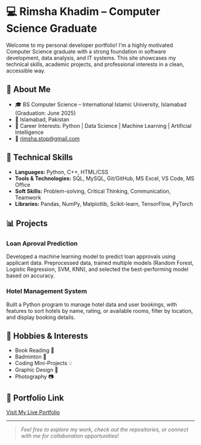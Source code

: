 # 💻 Rimsha Khadim – Computer Science Graduate

Welcome to my personal developer portfolio! I'm a highly motivated Computer Science graduate with a strong foundation in software development, data analysis, and IT systems. This site showcases my technical skills, academic projects, and professional interests in a clean, accessible way.

## 📌 About Me

- 🎓 BS Computer Science – International Islamic University, Islamabad (Graduation: June 2025)
- 📍 Islamabad, Pakistan
- 💼 Career Interests: Python | Data Science | Machine Learning | Artificial Intelligence
- 📧 rimsha.stop@gmail.com

## 🚀 Technical Skills

- **Languages:** Python, C++, HTML/CSS  
- **Tools & Technologies:** SQL, MySQL, Git/GitHub, MS Excel, VS Code, MS Office
- **Soft Skills:** Problem-solving, Critical Thinking, Communication, Teamwork
- **Libraries:** Pandas, NumPy, Matplotlib, Scikit-learn, TensorFlow, PyTorch

## 📊 Projects

### Loan Aproval Prediction
Developed a machine learning model to predict loan approvals using applicant data. Preprocessed data, trained multiple models (Random Forest, Logistic Regression, SVM, KNN), and selected the best-performing model based on accuracy.

### Hotel Management System
Built a Python program to manage hotel data and user bookings, with features to sort hotels by name, rating, or available rooms, filter by location, and display booking details.

## 🎯 Hobbies & Interests

- Book Reading 📖  
- Badminton 🏸  
- Coding Mini-Projects 💡  
- Graphic Design 🎨  
- Photography 📷

## 🔗 Portfolio Link

[Visit My Live Portfolio](https://github.com/Rimshadev12/demo-resume-1)

---

> *Feel free to explore my work, check out the repositories, or connect with me for collaboration opportunities!*
